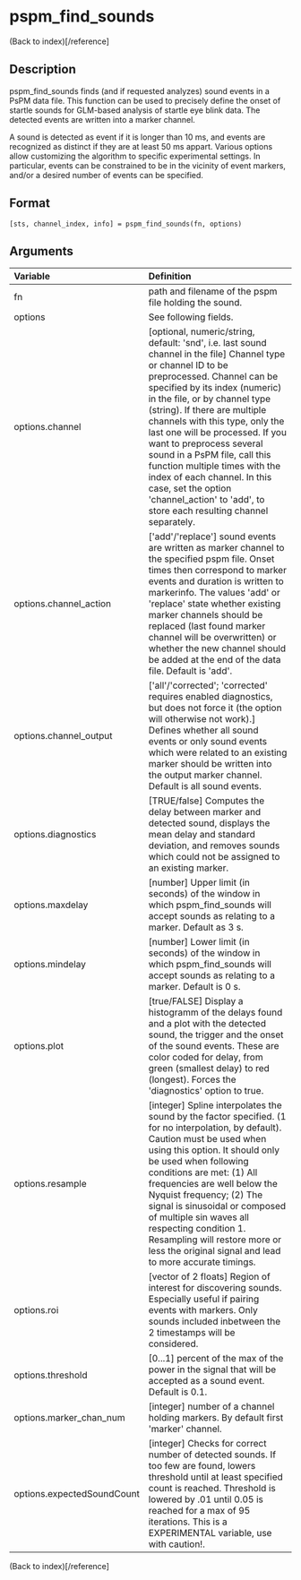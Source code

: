 # pspm_find_sounds
(Back to index)[/reference]
## Description
pspm_find_sounds finds (and if requested analyzes) sound events in a PsPM data file. This function can be used to precisely define the onset of startle sounds for GLM-based analysis of startle eye blink data. The detected events are written into a marker channel. 

A sound is detected as event if it is longer than 10 ms, and events are recognized as distinct if they are at least 50 ms appart. Various options allow customizing the algorithm to specific experimental settings. In particular, events can be constrained to be in the vicinity of event markers, and/or a desired number of events can be specified. 

## Format
`[sts, channel_index, info] = pspm_find_sounds(fn, options)`

## Arguments
| Variable | Definition |
|:--|:--|
| fn | path and filename of the pspm file holding the sound. |
| options | See following fields. |
| options.channel | [optional, numeric/string, default: 'snd', i.e. last sound channel in the file] Channel type or channel ID to be preprocessed. Channel can be specified by its index (numeric) in the file, or by channel type (string). If there are multiple channels with this type, only the last one will be processed. If you want to preprocess several sound in a PsPM file, call this function multiple times with the index of each channel. In this case, set the option 'channel_action' to 'add', to store each resulting channel separately. |
| options.channel_action | ['add'/'replace'] sound events are written as marker channel to the specified pspm file. Onset times then correspond to marker events and duration is written to markerinfo. The values 'add' or 'replace' state whether existing marker channels should be replaced (last found marker channel will be overwritten) or whether the new channel should be added at the end of the data file. Default is 'add'. |
| options.channel_output | ['all'/'corrected'; 'corrected' requires enabled diagnostics, but does not force it (the option will otherwise not work).] Defines whether all sound events or only sound events which were related to an existing marker should be written into the output marker channel. Default is all sound events. |
| options.diagnostics | [TRUE/false] Computes the delay between marker and detected sound, displays the mean delay and standard deviation, and removes sounds which could not be assigned to an existing marker. |
| options.maxdelay | [number] Upper limit (in seconds) of the window in which pspm_find_sounds will accept sounds as relating to a marker. Default as 3 s. |
| options.mindelay | [number] Lower limit (in seconds) of the window in which pspm_find_sounds will accept sounds as relating to a marker. Default is 0 s. |
| options.plot | [true/FALSE] Display a histogramm of the delays found and a plot with the detected sound, the trigger and the onset of the sound events. These are color coded for delay, from green (smallest delay) to red (longest). Forces the 'diagnostics' option to true. |
| options.resample | [integer] Spline interpolates the sound by the factor specified. (1 for no interpolation, by default). Caution must be used when using this option. It should only be used when following conditions are met: (1) All frequencies are well below the Nyquist frequency; (2) The signal is sinusoidal or composed of multiple sin waves all respecting condition 1. Resampling will restore more or less the original signal and lead to more accurate timings. |
| options.roi | [vector of 2 floats] Region of interest for discovering sounds. Especially useful if pairing events with markers. Only sounds included inbetween the 2 timestamps will be considered. |
| options.threshold | [0...1] percent of the max of the power in the signal that will be accepted as a sound event. Default is 0.1. |
| options.marker_chan_num | [integer] number of a channel holding markers. By default first 'marker' channel. |
| options.expectedSoundCount | [integer] Checks for correct number of detected sounds. If too few are found, lowers threshold until at least specified count is reached. Threshold is lowered by .01 until 0.05 is reached for a max of 95 iterations. This is a EXPERIMENTAL variable, use with caution!. |
(Back to index)[/reference]
